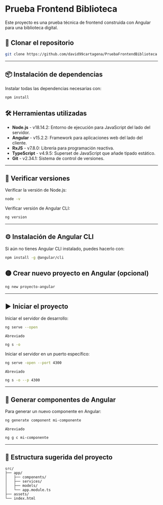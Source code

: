 # Prueba Frontend Biblioteca

Este proyecto es una prueba técnica de frontend construida con Angular para una biblioteca digital.

## 🚀 Clonar el repositorio

```bash
git clone https://github.com/david99cartagena/PruebaFrontendBiblioteca
```

---

## 📦 Instalación de dependencias

Instalar todas las dependencias necesarias con:

```bash
npm install
```

## 🛠️ Herramientas utilizadas

- **Node.js** - v18.14.2: Entorno de ejecución para JavaScript del lado del servidor.
- **Angular** - v15.2.2: Framework para aplicaciones web del lado del cliente.
- **RxJS** - v7.8.0: Librería para programación reactiva.
- **TypeScript** - v4.9.5: Superset de JavaScript que añade tipado estático.
- **Git** - v2.34.1: Sistema de control de versiones.

---

## 🧪 Verificar versiones

Verificar la versión de Node.js:

```bash
node -v
```

Verificar versión de Angular CLI:

```bash
ng version
```

---

## ⚙️ Instalación de Angular CLI

Si aún no tienes Angular CLI instalado, puedes hacerlo con:

```bash
npm install -g @angular/cli
```

## 🟡 Crear nuevo proyecto en Angular (opcional)

```bash
ng new proyecto-angular
```

---

## ▶️ Iniciar el proyecto

Iniciar el servidor de desarrollo:

```bash
ng serve --open
```

`Abreviado`

```bash
ng s -o
```

Iniciar el servidor en un puerto específico:

```bash
ng serve -open --port 4300
```

`Abreviado`

```bash
ng s -o --p 4300
```

---

## 🧱 Generar componentes de Angular

Para generar un nuevo componente en Angular:

```bash
ng generate component mi-componente
```

`Abreviado`

```bash
ng g c mi-componente
```

---

## 📁 Estructura sugerida del proyecto

```
src/
├── app/
│   ├── components/
│   ├── services/
│   ├── models/
│   └── app.module.ts
├── assets/
└── index.html
```
